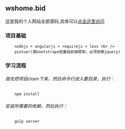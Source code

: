 wshome.bid
-----
这是我的个人网站全部源码,具体可以[点击这里访问](http://www.wshome.bid)<br />
### 项目基础
		nodejs + angularjs + requirejs + less <br />
		pintuer(类bootstrape轻量级前端框架，必须依赖jquery)
### 学习流程
###### 首先把项目cloen下来，然后命令行进入要目录，执行：
		npm install 			
###### 安装所需要的依赖，然后执行：
		gulp server 

